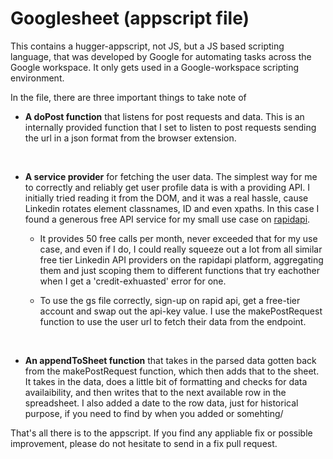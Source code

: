 # Googlesheet (appscript file)
This contains a hugger-appscript, not JS, but a JS based scripting language, that was developed by Google for automating tasks across the Google workspace.
It only gets used in a Google-workspace scripting environment.

In the file, there are three important things to take note of
- **A doPost function** that listens for post requests and data. This is an internally provided function that I set to listen to post requests sending the url in a json format from the browser extension.

<br>

- **A service provider** for fetching the user data. The simplest way for me to correctly and reliably get user profile data is with a providing API. I initially tried reading it from the DOM, and it was a real hassle, cause
Linkedin rotates element classnames, ID and even xpaths. In this case I found a generous free API service for my small use case on [rapidapi](https://rapidapi.com/).

    - It provides 50 free calls per month, never exceeded that for my use case, and even if I do, I could really squeeze out a lot from all similar free tier Linkedin API providers on the rapidapi platform, aggregating them and just scoping them to different functions that try eachother when I get a 'credit-exhuasted' error for one.

    - To use the gs file correctly, sign-up on rapid api, get a free-tier account and swap out the api-key value. I use the makePostRequest function to use the user url to fetch their data from the endpoint.

<br>

- **An appendToSheet function** that takes in the parsed data gotten back from the makePostRequest function, which then adds that to the sheet. It takes in the data, does a little bit of formatting and checks for data availaibility, and then writes
that to the next available row in the spreadsheet. I also added a date to the row data, just for historical purpose, if you need to find by when you added or somehting/


That's all there is to the appscript.
If you find any appliable fix or possible improvement, please do not hesitate to send in a fix pull request.